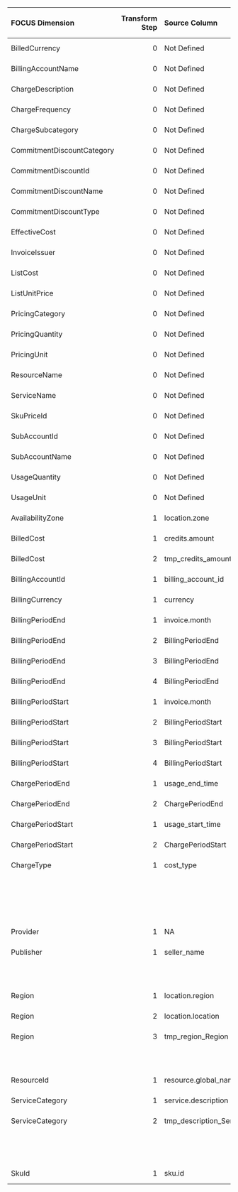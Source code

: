 | FOCUS Dimension            |   Transform Step | Source Column                   | Source Column Type   | Transform Type      | Filters/Process/Etc.                                                                  |
|:---------------------------|-----------------:|:--------------------------------|:---------------------|:--------------------|:--------------------------------------------------------------------------------------|
| BilledCurrency             |                0 | Not Defined                     | Not Defined          | Not Defined         | Not Defined                                                                           |
| BillingAccountName         |                0 | Not Defined                     | Not Defined          | Not Defined         | Not Defined                                                                           |
| ChargeDescription          |                0 | Not Defined                     | Not Defined          | Not Defined         | Not Defined                                                                           |
| ChargeFrequency            |                0 | Not Defined                     | Not Defined          | Not Defined         | Not Defined                                                                           |
| ChargeSubcategory          |                0 | Not Defined                     | Not Defined          | Not Defined         | Not Defined                                                                           |
| CommitmentDiscountCategory |                0 | Not Defined                     | Not Defined          | Not Defined         | Not Defined                                                                           |
| CommitmentDiscountId       |                0 | Not Defined                     | Not Defined          | Not Defined         | Not Defined                                                                           |
| CommitmentDiscountName     |                0 | Not Defined                     | Not Defined          | Not Defined         | Not Defined                                                                           |
| CommitmentDiscountType     |                0 | Not Defined                     | Not Defined          | Not Defined         | Not Defined                                                                           |
| EffectiveCost              |                0 | Not Defined                     | Not Defined          | Not Defined         | Not Defined                                                                           |
| InvoiceIssuer              |                0 | Not Defined                     | Not Defined          | Not Defined         | Not Defined                                                                           |
| ListCost                   |                0 | Not Defined                     | Not Defined          | Not Defined         | Not Defined                                                                           |
| ListUnitPrice              |                0 | Not Defined                     | Not Defined          | Not Defined         | Not Defined                                                                           |
| PricingCategory            |                0 | Not Defined                     | Not Defined          | Not Defined         | Not Defined                                                                           |
| PricingQuantity            |                0 | Not Defined                     | Not Defined          | Not Defined         | Not Defined                                                                           |
| PricingUnit                |                0 | Not Defined                     | Not Defined          | Not Defined         | Not Defined                                                                           |
| ResourceName               |                0 | Not Defined                     | Not Defined          | Not Defined         | Not Defined                                                                           |
| ServiceName                |                0 | Not Defined                     | Not Defined          | Not Defined         | Not Defined                                                                           |
| SkuPriceId                 |                0 | Not Defined                     | Not Defined          | Not Defined         | Not Defined                                                                           |
| SubAccountId               |                0 | Not Defined                     | Not Defined          | Not Defined         | Not Defined                                                                           |
| SubAccountName             |                0 | Not Defined                     | Not Defined          | Not Defined         | Not Defined                                                                           |
| UsageQuantity              |                0 | Not Defined                     | Not Defined          | Not Defined         | Not Defined                                                                           |
| UsageUnit                  |                0 | Not Defined                     | Not Defined          | Not Defined         | Not Defined                                                                           |
| AvailabilityZone           |                1 | location.zone                   | Not Defined          | UNNEST_COLUMN       |                                                                                       |
| BilledCost                 |                1 | credits.amount                  | Not Defined          | UNNEST_COLUMN       | {'children_type': 'list', 'aggregation_operation': 'sum'}                             |
| BilledCost                 |                2 | tmp_credits_amount_BilledCost   | Not Defined          | SQL_QUERY           | SELECT *, (cost + tmp_credits_amount_BilledCost) AS BilledCost from {{ TABLE_NAME }}  |
| BillingAccountId           |                1 | billing_account_id              | Not Defined          | RENAME_COLUMN       |                                                                                       |
| BillingCurrency            |                1 | currency                        | Not Defined          | RENAME_COLUMN       |                                                                                       |
| BillingPeriodEnd           |                1 | invoice.month                   | Not Defined          | UNNEST_COLUMN       |                                                                                       |
| BillingPeriodEnd           |                2 | BillingPeriodEnd                | Not Defined          | PARSE_DATETIME      | %Y%m                                                                                  |
| BillingPeriodEnd           |                3 | BillingPeriodEnd                | Not Defined          | ASSIGN_TIMEZONE     | America/Los_Angeles                                                                   |
| BillingPeriodEnd           |                4 | BillingPeriodEnd                | Not Defined          | CONVERT_TIMEZONE    | UTC                                                                                   |
| BillingPeriodStart         |                1 | invoice.month                   | Not Defined          | UNNEST_COLUMN       |                                                                                       |
| BillingPeriodStart         |                2 | BillingPeriodStart              | Not Defined          | PARSE_DATETIME      | %Y%m                                                                                  |
| BillingPeriodStart         |                3 | BillingPeriodStart              | Not Defined          | ASSIGN_TIMEZONE     | America/Los_Angeles                                                                   |
| BillingPeriodStart         |                4 | BillingPeriodStart              | Not Defined          | CONVERT_TIMEZONE    | UTC                                                                                   |
| ChargePeriodEnd            |                1 | usage_end_time                  | Not Defined          | RENAME_COLUMN       |                                                                                       |
| ChargePeriodEnd            |                2 | ChargePeriodEnd                 | Not Defined          | ASSIGN_UTC_TIMEZONE |                                                                                       |
| ChargePeriodStart          |                1 | usage_start_time                | Not Defined          | RENAME_COLUMN       |                                                                                       |
| ChargePeriodStart          |                2 | ChargePeriodStart               | Not Defined          | ASSIGN_UTC_TIMEZONE |                                                                                       |
| ChargeType                 |                1 | cost_type                       | Not Defined          | SQL_CONDITION       | conditions:                                                                           |
|                            |                  |                                 |                      |                     | - WHEN cost_type = 'tax' THEN 'Tax'                                                   |
|                            |                  |                                 |                      |                     | - WHEN cost_type = 'regular' THEN 'Purchase'                                          |
|                            |                  |                                 |                      |                     | - WHEN cost_type = 'adjustment' THEN 'Adjustment'                                     |
|                            |                  |                                 |                      |                     | default_value: '''Usage'''                                                            |
| Provider                   |                1 | NA                              | Not Defined          | ASSIGN_STATIC_VALUE | static_value: Google Cloud                                                            |
| Publisher                  |                1 | seller_name                     | Not Defined          | SQL_CONDITION       | conditions:                                                                           |
|                            |                  |                                 |                      |                     | - WHEN seller_name is not NULL THEN seller_name                                       |
|                            |                  |                                 |                      |                     | default_value: '''Google Cloud'''                                                     |
| Region                     |                1 | location.region                 | Not Defined          | UNNEST_COLUMN       |                                                                                       |
| Region                     |                2 | location.location               | Not Defined          | UNNEST_COLUMN       |                                                                                       |
| Region                     |                3 | tmp_region_Region               | Not Defined          | SQL_CONDITION       | conditions:                                                                           |
|                            |                  |                                 |                      |                     | - WHEN tmp_region_Region is not null THEN tmp_region_Region                           |
|                            |                  |                                 |                      |                     | default_value: tmp_location_Region                                                    |
| ResourceId                 |                1 | resource.global_name            | Not Defined          | UNNEST_COLUMN       |                                                                                       |
| ServiceCategory            |                1 | service.description             | Not Defined          | UNNEST_COLUMN       |                                                                                       |
| ServiceCategory            |                2 | tmp_description_ServiceCategory | Not Defined          | LOOKUP              | destination_value: ServiceCategory                                                    |
|                            |                  |                                 |                      |                     | reference_dataset_path: conversion_configs/gcp/mapping_files/gcp_category_mapping.csv |
|                            |                  |                                 |                      |                     | source_value: ConsumedService                                                         |
| SkuId                      |                1 | sku.id                          | Not Defined          | UNNEST_COLUMN       |                                                                                       |